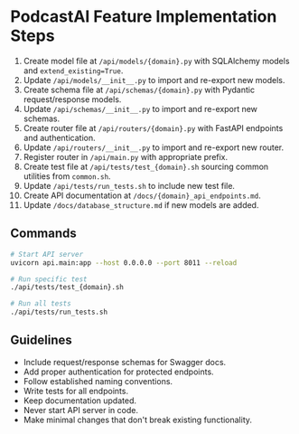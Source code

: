 # PodcastAI Feature Implementation Steps

1. Create model file at `/api/models/{domain}.py` with SQLAlchemy models and `extend_existing=True`.
2. Update `/api/models/__init__.py` to import and re-export new models.
3. Create schema file at `/api/schemas/{domain}.py` with Pydantic request/response models.
4. Update `/api/schemas/__init__.py` to import and re-export new schemas.
5. Create router file at `/api/routers/{domain}.py` with FastAPI endpoints and authentication.
6. Update `/api/routers/__init__.py` to import and re-export new router.
7. Register router in `/api/main.py` with appropriate prefix.
8. Create test file at `/api/tests/test_{domain}.sh` sourcing common utilities from `common.sh`.
9. Update `/api/tests/run_tests.sh` to include new test file.
10. Create API documentation at `/docs/{domain}_api_endpoints.md`.
11. Update `/docs/database_structure.md` if new models are added.

## Commands

```bash
# Start API server
uvicorn api.main:app --host 0.0.0.0 --port 8011 --reload

# Run specific test
./api/tests/test_{domain}.sh

# Run all tests
./api/tests/run_tests.sh
```

## Guidelines

- Include request/response schemas for Swagger docs.
- Add proper authentication for protected endpoints.
- Follow established naming conventions.
- Write tests for all endpoints.
- Keep documentation updated.
- Never start API server in code.
- Make minimal changes that don't break existing functionality.
